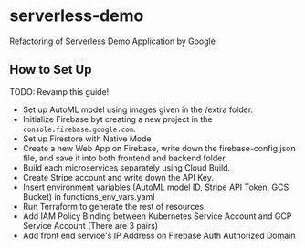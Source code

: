 # serverless-demo

Refactoring of Serverless Demo Application by Google

## How to Set Up

TODO: Revamp this guide!

- Set up AutoML model using images given in the /extra folder.
- Initialize Firebase byt creating a new project in the `console.firebase.google.com`.
- Set up Firestore with Native Mode
- Create a new Web App on Firebase, write down the firebase-config.json file, and save it into both frontend and backend folder
- Build each microservices separately using Cloud Build.
- Create Stripe account and write down the API Key.
- Insert environment variables (AutoML model ID, Stripe API Token, GCS Bucket) in functions_env_vars.yaml
- Run Terraform to generate the rest of resources.
- Add IAM Policy Binding between Kubernetes Service Account and GCP Service Account (There are 3 pairs)
- Add front end service's IP Address on Firebase Auth Authorized Domain
